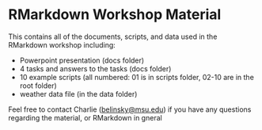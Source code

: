 # RMarkdown Workshop Material

This contains all of the documents, scripts, and data used in the RMarkdown workshop including:
- Powerpoint presentation (docs folder)
- 4 tasks and answers to the tasks (docs folder)
- 10 example scripts (all numbered: 01 is in scripts folder, 02-10 are in the root folder)
- weather data file (in the data folder)

Feel free to contact Charlie (belinsky@msu.edu) if you have any questions regarding the material, or RMarkdown in gneral
